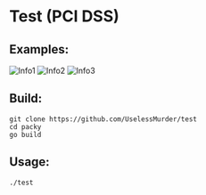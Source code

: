 # Test (PCI DSS)


## Examples:

   ![Info1](https://pp.userapi.com/c846122/v846122866/7cf65/sM0dlaiHS5k.jpg)
   ![Info2](https://pp.userapi.com/c846122/v846122866/7cfbb/vuAuj2ucUEg.jpg)
   ![Info3](https://pp.userapi.com/c846122/v846122866/7cfa6/QJ4aaNjZWxk.jpg)

## Build:

    git clone https://github.com/UselessMurder/test
    cd packy
    go build
    
## Usage:

    ./test
    
